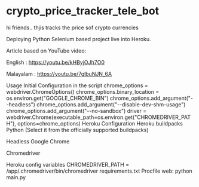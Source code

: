 # crypto_price_tracker_tele_bot
hi friends.. thjis tracks the price sof crypto currencies 

Deploying Python Selenium based project live into Heroku.

Article based on YouTube video:

English : https://youtu.be/kHByjOJh7O0

Malayalam : https://youtu.be/7glbuNJN_6A

Usage
Initial Configuration in the script
chrome_options = webdriver.ChromeOptions()
chrome_options.binary_location = os.environ.get("GOOGLE_CHROME_BIN")
chrome_options.add_argument("--headless")
chrome_options.add_argument("--disable-dev-shm-usage")
chrome_options.add_argument("--no-sandbox")
driver = webdriver.Chrome(executable_path=os.environ.get("CHROMEDRIVER_PATH"), options=chrome_options)
Heroku Configuration
Heroku buildpacks
Python (Select it from the officially supported buildpacks)

Headless Google Chrome

Chromedriver

Heroku config variables
CHROMEDRIVER_PATH = /app/.chromedriver/bin/chromedriver
requirements.txt
Procfile
web: python main.py
